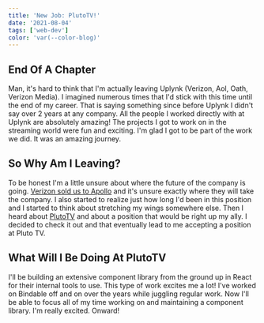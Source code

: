 ```yaml
---
title: 'New Job: PlutoTV!'
date: '2021-08-04'
tags: ['web-dev']
color: 'var(--color-blog)'
---
```


## End Of A Chapter
Man, it's hard to think that I'm actually leaving Uplynk (Verizon, Aol, Oath, Verizon Media). I imagined numerous times that I'd stick with this time until the end of my career. That is saying something since before Uplynk I didn't say over 2 years at any company. All the people I worked directly with at Uplynk are absolutely amazing! The projects I got to work on in the streaming world were fun and exciting. I'm glad I got to be part of the work we did. It was an amazing journey.

## So Why Am I Leaving?
To be honest I'm a little unsure about where the future of the company is going. [Verizon sold us to Apollo](https://www.verizon.com/about/news/verizon-media-be-acquired-apollo-funds) and it's unsure exactly where they will take the company. I also started to realize just how long I'd been in this position and I started to think about stretching my wings somewhere else. Then I heard about [PlutoTV](https://pluto.tv) and about a position that would be right up my ally. I decided to check it out and that eventually lead to me accepting a position at Pluto TV.

## What Will I Be Doing At PlutoTV
I'll be building an extensive component library from the ground up in React for their internal tools to use. This type of work excites me a lot! I've worked on Bindable off and on over the years while juggling regular work. Now I'll be able to focus all of my time working on and maintaining a component library. I'm really excited. Onward!
